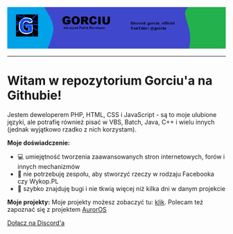 <div align="center">
  <img src="https://raw.githubusercontent.com/gorciu-official/gorciu-official/main/banner.png">
</div>

---

# Witam w repozytorium Gorciu'a na Githubie!

Jestem deweloperem PHP, HTML, CSS i JavaScript - są to moje ulubione języki, ale potrafię również pisać w VBS, Batch, Java, C++ i wielu innych (jednak wyjątkowo rzadko z nich korzystam).

**Moje doświadczenie:**
- 💻 umiejętność tworzenia zaawansowanych stron internetowych, forów i innych mechanizmów
- 🤖 nie potrzebuję zespołu, aby stworzyć rzeczy w rodzaju Facebooka czy Wykop.PL
- 🦠 szybko znajduję bugi i nie tkwią więcej niż kilka dni w danym projekcie

**Moje projekty:**
Moje projekty możesz zobaczyć tu: [klik](https://github.com/gorciu-official/gorciu-official/blob/main/PROJECTS.md). Polecam też zapoznać się z projektem [AurorOS](https://github.com/Auror-OS)

[Dołącz na Discord'a](https://discord.gg/6Sw99GQHfv)
